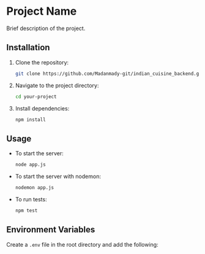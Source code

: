 # Project Name

Brief description of the project.

## Installation

1. Clone the repository:
    ```bash
    git clone https://github.com/Madanmady-git/indian_cuisine_backend.git
    ```
2. Navigate to the project directory:
    ```bash
    cd your-project
    ```
3. Install dependencies:
    ```bash
    npm install
    ```

## Usage

- To start the server:
    ```bash
    node app.js
    ```
- To start the server with nodemon:
    ```bash
    nodemon app.js
    ```
- To run tests:
    ```bash
    npm test
    ```

## Environment Variables

Create a `.env` file in the root directory and add the following:

